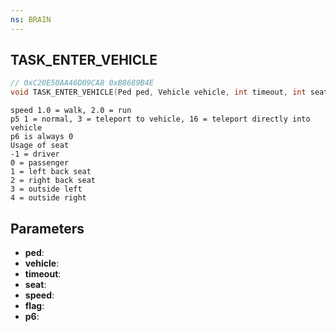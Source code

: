 ```yaml
---
ns: BRAIN
---
```

## TASK_ENTER_VEHICLE

```c
// 0xC20E50AA46D09CA8 0xB8689B4E
void TASK_ENTER_VEHICLE(Ped ped, Vehicle vehicle, int timeout, int seat, float speed, int flag, Any p6);
```

```
speed 1.0 = walk, 2.0 = run  
p5 1 = normal, 3 = teleport to vehicle, 16 = teleport directly into vehicle  
p6 is always 0  
Usage of seat   
-1 = driver  
0 = passenger  
1 = left back seat  
2 = right back seat  
3 = outside left  
4 = outside right  
```

## Parameters
* **ped**: 
* **vehicle**: 
* **timeout**: 
* **seat**: 
* **speed**: 
* **flag**: 
* **p6**: 

